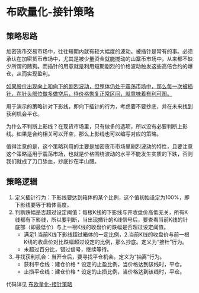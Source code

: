 # 布欧量化-接针策略

## 策略思路
加密货币交易市场中，往往短期内就有较大幅度的波动。被插针是常有的事。必须承认在加密货币市场中，尤其是被少量资金就能搅动的山寨币市场中，从来都不缺少所谓的赌狗。而插针的用意就是利用短期剧烈的价格波动触发这些高倍合约的爆仓，从而实现盈利。

<u>如果股价出现向上和向下的剧烈波动，但整体仍处于震荡市场中，那么每一次被插针，在针头部位做多做空后，待价格恢复正常区间，就意味着有利可图。</u>

用于演示的策略针对下影线，即向下插针的行为，考虑要不要抄底，并在未来找到获利机会平仓。

为什么不判断上影线？在现货市场里，只有做多的选项，所以没有必要判断上影线。如果是合约相关可以开空，那么上影线也可以编写对应的策略。

值得注意的是，这个策略利用的主要是加密货币市场里剧烈波动的特性，且要注意这个策略适用于震荡市场，也就是价格围绕波动的水平不能发生实质的下跌，否则我们就成了刀口舔血，抄底抄在半山腰。

## 策略逻辑
1. 定义插针行为：下影线要达到箱体的某个比例，这个值初始设定为100%，即下影线要等于箱体高度。
2. 判断跌幅是否超过设定阈值：每根K线的下影线与开收盘价高低无关，所有K线都有下影线，所以要判断，当出现插针的K线信号后，要查看当前K线的针底部（即最低价）与上一根K线的收盘价的跌幅是否超过设定阈值。
   - 满足1.当前K线下影线超过箱体的一定比例，2.当前K线的收盘价与前一根K线的收盘价对比跌幅超过设定的比例，那么抄底。定义为“接针”行为。
   - 未超过百分比，错过信号，继续等待。
3. 寻找获利机会：当开仓后，要寻找平仓机会。定义为“抽离”行为。
   - 获利平仓线：建仓价格 * 设定的止盈比例，当价格达到该线时，平仓。
   - 止损平仓线：建仓价格 * 设定的止损比例，当价格达到该线时，平仓。

代码详见 [布欧量化-接针策略](布欧量化-接针策略.pine)
